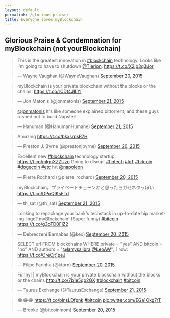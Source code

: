 ```yaml
---
layout: default
permalink: /glorious-praise/
title: Everyone loves myBlockchain
---
```


## Glorious Praise & Condemnation for myBlockchain (not yourBlockchain)

<blockquote class="twitter-tweet" data-cards="hidden" lang="en"><p lang="en" dir="ltr">This is the greatest innovation in <a href="https://twitter.com/hashtag/blockchain?src=hash">#blockchain</a> technology. Looks like I&#39;m going to have to shutdown <a href="https://twitter.com/Tierion">@Tierion</a>. <a href="https://t.co/X2jb3q3Jor">https://t.co/X2jb3q3Jor</a></p>&mdash; Wayne Vaughan (@WayneVaughan) <a href="https://twitter.com/WayneVaughan/status/645628307367661568">September 20, 2015</a></blockquote>

<blockquote class="twitter-tweet" data-cards="hidden" lang="en"><p lang="en" dir="ltr">myBlockchain is your private blockchain without the blocks or the chains. <a href="https://t.co/rCDt4JILYl">https://t.co/rCDt4JILYl</a></p>&mdash; Jon Matonis (@jonmatonis) <a href="https://twitter.com/jonmatonis/status/645926264180637696">September 21, 2015</a></blockquote>

<blockquote class="twitter-tweet" data-conversation="none" lang="en"><p lang="en" dir="ltr"><a href="https://twitter.com/jonmatonis">@jonmatonis</a> It&#39;s like someone explained bittorrent, and these guys rushed out to build Napster!</p>&mdash; Hanuman (@HanumanHumane) <a href="https://twitter.com/HanumanHumane/status/645957321999388672">September 21, 2015</a></blockquote> 

<blockquote class="twitter-tweet" data-cards="hidden" lang="en"><p lang="en" dir="ltr">Amazing <a href="https://t.co/bkxsrpsR7H">https://t.co/bkxsrpsR7H</a></p>&mdash; Preston J. Byrne (@prestonjbyrne) <a href="https://twitter.com/prestonjbyrne/status/645618018584801280">September 20, 2015</a></blockquote>

<blockquote class="twitter-tweet" data-cards="hidden" lang="en"><p lang="en" dir="ltr">Excellent new <a href="https://twitter.com/hashtag/blockchain?src=hash">#blockchain</a> technology startup: <a href="https://t.co/mlgnXZZUzo">https://t.co/mlgnXZZUzo</a> Going to disrupt <a href="https://twitter.com/hashtag/fintech?src=hash">#fintech</a> <a href="https://twitter.com/hashtag/IoT?src=hash">#IoT</a> <a href="https://twitter.com/hashtag/bitcoin?src=hash">#bitcoin</a> <a href="https://twitter.com/hashtag/dogecoin?src=hash">#dogecoin</a> <a href="https://twitter.com/hashtag/etc?src=hash">#etc</a> &#10;h/t <a href="https://twitter.com/napoleon">@napoleon</a></p>&mdash; Pierre Rochard (@pierre_rochard) <a href="https://twitter.com/pierre_rochard/status/645634015010140160">September 20, 2015</a></blockquote>

<blockquote class="twitter-tweet" data-cards="hidden" lang="en"><p lang="ja" dir="ltr">myBlockchain。プライベートチェーンかと思ったらガセネタっぽい <a href="https://t.co/DPoQIKsFTd">https://t.co/DPoQIKsFTd</a></p>&mdash; th_sat (@th_sat) <a href="https://twitter.com/th_sat/status/645776424947683328">September 21, 2015</a></blockquote>

<blockquote class="twitter-tweet" data-cards="hidden" lang="en"><p lang="en" dir="ltr">Looking to repackage your bank&#39;s techstack in up-to-date hip marketing lingo? myBlockchain! (Super funny) <a href="https://twitter.com/hashtag/bitcoin?src=hash">#bitcoin</a> <a href="https://t.co/g3oTD0FlZ2">https://t.co/g3oTD0FlZ2</a></p>&mdash; Debreczeni Barnabas (@keo) <a href="https://twitter.com/keo/status/645676363186372609">September 20, 2015</a></blockquote>

<blockquote class="twitter-tweet" data-cards="hidden" lang="en"><p lang="en" dir="ltr">SELECT url FROM blockchains WHERE private = &quot;yes&quot; AND bitcoin = &quot;no&quot; AND authors = &quot;<a href="https://twitter.com/larrysalibra">@larrysalibra</a>,<a href="https://twitter.com/LeoAW">@LeoAW</a>&quot;; &#10;1 row: <a href="https://t.co/OreCjt1peJ">https://t.co/OreCjt1peJ</a></p>&mdash; Filipe Farinha (@ktorn) <a href="https://twitter.com/ktorn/status/645541611720454145">September 20, 2015</a></blockquote>

<blockquote class="twitter-tweet" data-cards="hidden" lang="en"><p lang="en" dir="ltr">Funny! | myBlockchain is your private blockchain without the blocks or the chains <a href="http://t.co/7b1e5qb2GX">http://t.co/7b1e5qb2GX</a> <a href="https://twitter.com/hashtag/blockchain?src=hash">#blockchain</a> <a href="https://twitter.com/hashtag/bitcoin?src=hash">#bitcoin</a></p>&mdash; Taurus Exchange (@TaurusExchange) <a href="https://twitter.com/TaurusExchange/status/645768201666711552">September 21, 2015</a></blockquote>


<blockquote class="twitter-tweet" data-cards="hidden" lang="en"><p lang="und" dir="ltr">😂😂😂 <a href="https://t.co/blnsLDfpnk">https://t.co/blnsLDfpnk</a> <a href="https://twitter.com/hashtag/bitcoin?src=hash">#bitcoin</a> <a href="http://t.co/EGa1Okg7rT">pic.twitter.com/EGa1Okg7rT</a></p>&mdash; Brooke (@bitcoinmom) <a href="https://twitter.com/bitcoinmom/status/645675527316086785">September 20, 2015</a></blockquote>









<script async src="//platform.twitter.com/widgets.js" charset="utf-8"></script>
